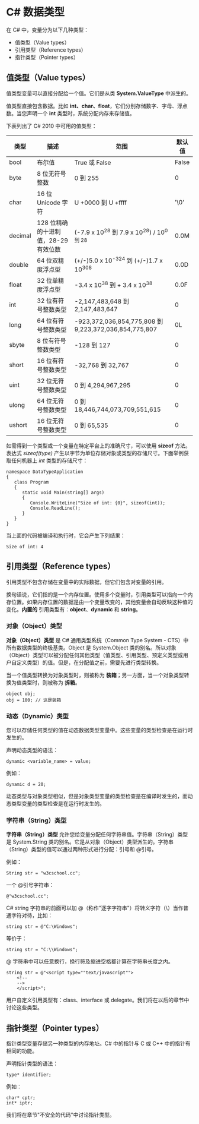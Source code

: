 
# C# 数据类型

在 C# 中，变量分为以下几种类型：

*   值类型（Value types）
*   引用类型（Reference types）
*   指针类型（Pointer types）

## 值类型（Value types）

值类型变量可以直接分配给一个值。它们是从类 **System.ValueType** 中派生的。

值类型直接包含数据。比如 **int、char、float**，它们分别存储数字、字母、浮点数。当您声明一个 **int** 类型时，系统分配内存来存储值。

下表列出了 C# 2010 中可用的值类型：

| 类型 | 描述 | 范围 | 默认值 |
| --- | --- | --- | --- |
| bool | 布尔值 | True 或 False | False |
| byte | 8 位无符号整数 | 0 到 255 | 0 |
| char | 16 位 Unicode 字符 | U +0000 到 U +ffff | '\0' |
| decimal | 128 位精确的十进制值，28-29 有效位数 | (-7.9 x 10<sup>28</sup> 到 7.9 x 10<sup>28</sup>) / 10<sup>0 到 28</sup> | 0.0M |
| double | 64 位双精度浮点型 | (+/-)5.0 x 10<sup>-324</sup> 到 (+/-)1.7 x 10<sup>308</sup> | 0.0D |
| float | 32 位单精度浮点型 | -3.4 x 10<sup>38</sup> 到 + 3.4 x 10<sup>38</sup> | 0.0F |
| int | 32 位有符号整数类型 | -2,147,483,648 到 2,147,483,647 | 0 |
| long | 64 位有符号整数类型 | -923,372,036,854,775,808 到 9,223,372,036,854,775,807 | 0L |
| sbyte | 8 位有符号整数类型 | -128 到 127 | 0 |
| short | 16 位有符号整数类型 | -32,768 到 32,767 | 0 |
| uint | 32 位无符号整数类型 | 0 到 4,294,967,295 | 0 |
| ulong | 64 位无符号整数类型 | 0 到 18,446,744,073,709,551,615 | 0 |
| ushort | 16 位无符号整数类型 | 0 到 65,535 | 0 |

如需得到一个类型或一个变量在特定平台上的准确尺寸，可以使用 **sizeof** 方法。表达式 _sizeof(type)_ 产生以字节为单位存储对象或类型的存储尺寸。下面举例获取任何机器上 _int_ 类型的存储尺寸：

```
namespace DataTypeApplication
{
   class Program
   {
      static void Main(string[] args)
      {
         Console.WriteLine("Size of int: {0}", sizeof(int));
         Console.ReadLine();
      }
   }
}

```

当上面的代码被编译和执行时，它会产生下列结果：

```
Size of int: 4

```

## 引用类型（Reference types）

引用类型不包含存储在变量中的实际数据，但它们包含对变量的引用。

换句话说，它们指的是一个内存位置。使用多个变量时，引用类型可以指向一个内存位置。如果内存位置的数据是由一个变量改变的，其他变量会自动反映这种值的变化。**内置的** 引用类型有：**object**、**dynamic** 和 **string**。

### 对象（Object）类型

**对象（Object）类型** 是 C# 通用类型系统（Common Type System - CTS）中所有数据类型的终极基类。Object 是 System.Object 类的别名。所以对象（Object）类型可以被分配任何其他类型（值类型、引用类型、预定义类型或用户自定义类型）的值。但是，在分配值之前，需要先进行类型转换。

当一个值类型转换为对象类型时，则被称为 **装箱**；另一方面，当一个对象类型转换为值类型时，则被称为 **拆箱**。

```
object obj;
obj = 100; // 这是装箱

```

### 动态（Dynamic）类型

您可以存储任何类型的值在动态数据类型变量中。这些变量的类型检查是在运行时发生的。

声明动态类型的语法：

```
dynamic <variable_name> = value;

```

例如：

```
dynamic d = 20;

```

动态类型与对象类型相似，但是对象类型变量的类型检查是在编译时发生的，而动态类型变量的类型检查是在运行时发生的。

### 字符串（String）类型

**字符串（String）类型** 允许您给变量分配任何字符串值。字符串（String）类型是 System.String 类的别名。它是从对象（Object）类型派生的。字符串（String）类型的值可以通过两种形式进行分配：引号和 @引号。

例如：

```
String str = "w3cschool.cc";

```

一个 @引号字符串：

```
@"w3cschool.cc";

```

C# string 字符串的前面可以加 @（称作"逐字字符串"）将转义字符（\）当作普通字符对待，比如：

```
string str = @"C:\Windows";

```

等价于：

```
string str = "C:\\Windows";

```

@ 字符串中可以任意换行，换行符及缩进空格都计算在字符串长度之内。

```
string str = @"<script type=""text/javascript"">
    <!--
    -->
    </script>";

```

用户自定义引用类型有：class、interface 或 delegate。我们将在以后的章节中讨论这些类型。

## 指针类型（Pointer types）

指针类型变量存储另一种类型的内存地址。C# 中的指针与 C 或 C++ 中的指针有相同的功能。

声明指针类型的语法：

```
type* identifier;

```

例如：

```
char* cptr;
int* iptr;

```

我们将在章节"不安全的代码"中讨论指针类型。


